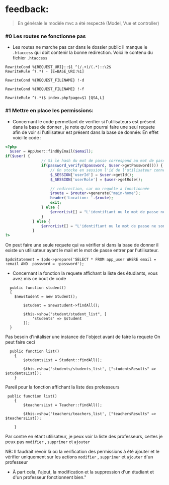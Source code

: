 # feedback:

> En générale le modèle mvc a été respecté (Model, Vue et controller)


### #0 Les routes ne fonctionne pas 

- Les routes ne marche pas car dans le dossier public il manque le `.htaccess` qui doit contenir la bonne redirection.
  Voici le contenu du fichier `.htaccess`

```
RewriteCond %{REQUEST_URI}::$1 ^(/.+)/(.*)::\2$
RewriteRule ^(.*) - [E=BASE_URI:%1]

RewriteCond %{REQUEST_FILENAME} !-d

RewriteCond %{REQUEST_FILENAME} !-f

RewriteRule ^(.*)$ index.php?page=$1 [QSA,L]
```

### #1 Mettre en place les permissions:
- Concernant le code permettant de verifier si l'utilisateurs est présent dans la base de donner , je note qu'on pourrai faire une seul requete
  afin de voir si l'utilisateur est présent dans la base de donnée:
  En effet voici le code  :
  
``` php
<?php
  $user = AppUser::findByEmail($email);
if($user) {
                // Si le hash du mot de passe correspond au mot de passe en clair
                if(password_verify($password, $user->getPassword())) {
                    // On stocke en session l'id de l'utilisateur connecté
                    $_SESSION['userId'] = $user->getId();
                    $_SESSION['userRole'] = $user->getRole();

                    // redirection, car ma requête a fonctionnée
                    $route = $router->generate("main-home");
                    header('Location: '.$route);
                    exit;
                } else {
                    $errorList[] = "L'identifiant ou le mot de passe ne sont pas bon.";
                }
            } else {
                $errorList[] = "L'identifiant ou le mot de passe ne sont pas bon.";
            }
?>
```
On peut faire une seule  requete qui va vérifier si dans la base de donner il existe un utilisateur ayant le mail  et le mot de
passe entrer par l'utilisateur.

```
$pdoStatement = $pdo->prepare('SELECT * FROM app_user WHERE email = :email AND  password = :password');
```

- Concernant la fonction la requete affichant la liste des étudiants, vous avez mis ce bout de code 
```
  public function student()
  {
    $newstudent = new Student();

        $student = $newstudent->findAll();
        
        $this->show("student/student_list", [
            'students' => $student
        ]);
  }
 ```
Pas besoin d'initaliser une instance de l'object avant de faire la requete 
On peut faire ceci 
```
  public function list()
    {
        $studentsList = Student::findAll();

        $this->show('students/students_list', ["studentsResults" => $studentsList]);
    }
```

Pareil pour la fonction affichant la liste des professeurs 
```
 public function list()
    {
        $teachersList = Teacher::findAll();

        $this->show('teachers/teachers_list', ["teachersResults" => $teachersList]);

    }
```


Par contre en étant utilisateur, je peux voir la liste des professeurs, certes je peux pas `modifier` , `supprimer` et `ajouter`

NB: Il faudrait revoir là où la verification des permissions à été ajouter et le vérifier uniquement sur les actions `modifier` , `supprimer` et `ajouter` d'un professeur

- À part cela, l'ajout, la modification et la suppression d'un étudiant et d'un professeur fonctionnent bien."



